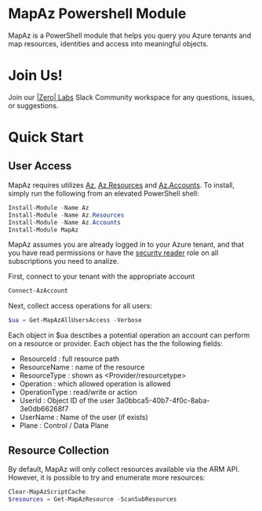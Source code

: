 # MapAz Powershell Module

MapAz is a PowerShell module that helps you query you Azure tenants and map resources, identities and access into meaningful objects. 

# Join Us!

Join our [|Zero| Labs](https://join.slack.com/t/minus273celsius/shared_invite/zt-1ulg46s8x-N0P9sEzmv3SbYTlDXVSf2g) Slack Community workspace for any questions, issues, or suggestions.

# Quick Start

## User Access

MapAz requires utilizes [Az](https://github.com/Azure/azure-powershell), [Az.Resources](https://learn.microsoft.com/en-us/powershell/module/az.resources/?view=azps-14.1.0) and [Az.Accounts](https://learn.microsoft.com/pt-pt/powershell/module/az.accounts/?view=azps-14.1.0&viewFallbackFrom=azps-13.0.0). To install, simply run the following from an elevated PowerShell shell:

```PowerShell
Install-Module -Name Az
Install-Module -Name Az.Resources
Install-Module -Name Az.Accounts
Install-Module MapAz
```
MapAz assumes you are already logged in to your Azure tenant, and that you have read permissions or have the [security reader](https://learn.microsoft.com/en-us/azure/role-based-access-control/built-in-roles/security#security-reader) role on all subscriptions you need to analize. 

 First, connect to your tenant with the appropriate account
```PowerShell
Connect-AzAccount
```
Next, collect access operations for all users: 
```PowerShell
$ua = Get-MapAzAllUsersAccess -Verbose
```
Each object in $ua desctibes a potential operation an account can perform on a resource or provider. 
Each object has the the following fields:

* ResourceId    : full resource path  
* ResourceName  : name of the resource
* ResourceType  : shown as <Provider/resourcetype>
* Operation     : which allowed operation is allowed
* OperationType : read/write or action
* UserId        : Object ID of the user 3a0bbca5-40b7-4f0c-8aba-3e0db66268f7
* UserName      : Name of the user (if exists)
* Plane         : Control / Data Plane

## Resource Collection

By default, MapAz will only collect resources available via the ARM API. However, it is possible to try and enumerate more resources:
```PowerShell
Clear-MapAzScriptCache
$resources = Get-MapAzResource -ScanSubResources
```
